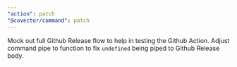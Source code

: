 ```yaml
---
"action": patch
"@covector/command": patch
---
```


Mock out full Github Release flow to help in testing the Github Action. Adjust command pipe to function to fix `undefined` being piped to Github Release body.
